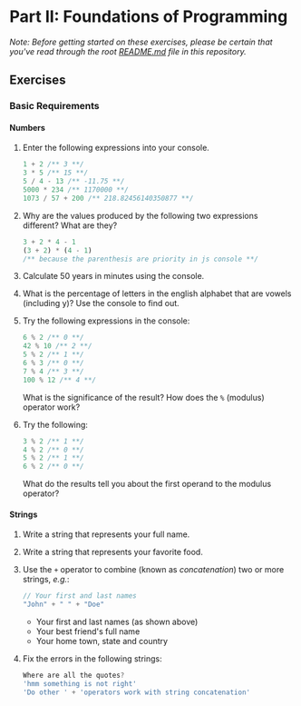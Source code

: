 # Part II: Foundations of Programming

*Note: Before getting started on these exercises, please be certain that you've read through the root [README.md](../README.md) file in this repository.*

## Exercises

### Basic Requirements

#### Numbers

1. Enter the following expressions into your console.

   ```js
   1 + 2 /** 3 **/
   3 * 5 /** 15 **/
   5 / 4 - 13 /** -11.75 **/
   5000 * 234 /** 1170000 **/
   1073 / 57 + 200 /** 218.82456140350877 **/
   ```

2. Why are the values produced by the following two expressions different? What
   are they?

   ```js
   3 + 2 * 4 - 1 
   (3 + 2) * (4 - 1)
   /** because the parenthesis are priority in js console **/
   ```

3. Calculate 50 years in minutes using the console.
<!-- 26280000 -->
4. What is the percentage of letters in the english alphabet that are vowels (including y)? Use the
   console to find out.
   <!-- 19.23% -->

5. Try the following expressions in the console:

   ```js
   6 % 2 /** 0 **/
   42 % 10 /** 2 **/
   5 % 2 /** 1 **/
   6 % 3 /** 0 **/
   7 % 4 /** 3 **/
   100 % 12 /** 4 **/
   ```

   What is the significance of the result? How does the `%` (modulus) operator
   work?
   <!--  it's the rest of euclidean  division  -->

6. Try the following:

   ```js
   3 % 2 /** 1 **/
   4 % 2 /** 0 **/
   5 % 2 /** 1 **/
   6 % 2 /** 0 **/
   ```

   What do the results tell you about the first operand to the modulus operator?



#### Strings

1. Write a string that represents your full name.
<!-- console.log('Rihab Ameni') -->

2. Write a string that represents your favorite food.

3. Use the `+` operator to combine (known as *concatenation*) two or more
   strings, *e.g.*:

   ```js
   // Your first and last names
   "John" + " " + "Doe"
   ```

   + Your first and last names (as shown above)
   + Your best friend's full name
   + Your home town, state and country


4. Fix the errors in the following strings:

   ```js
   Where are all the quotes?
   'hmm something is not right'
   'Do other ' + 'operators work with string concatenation'
   ```
